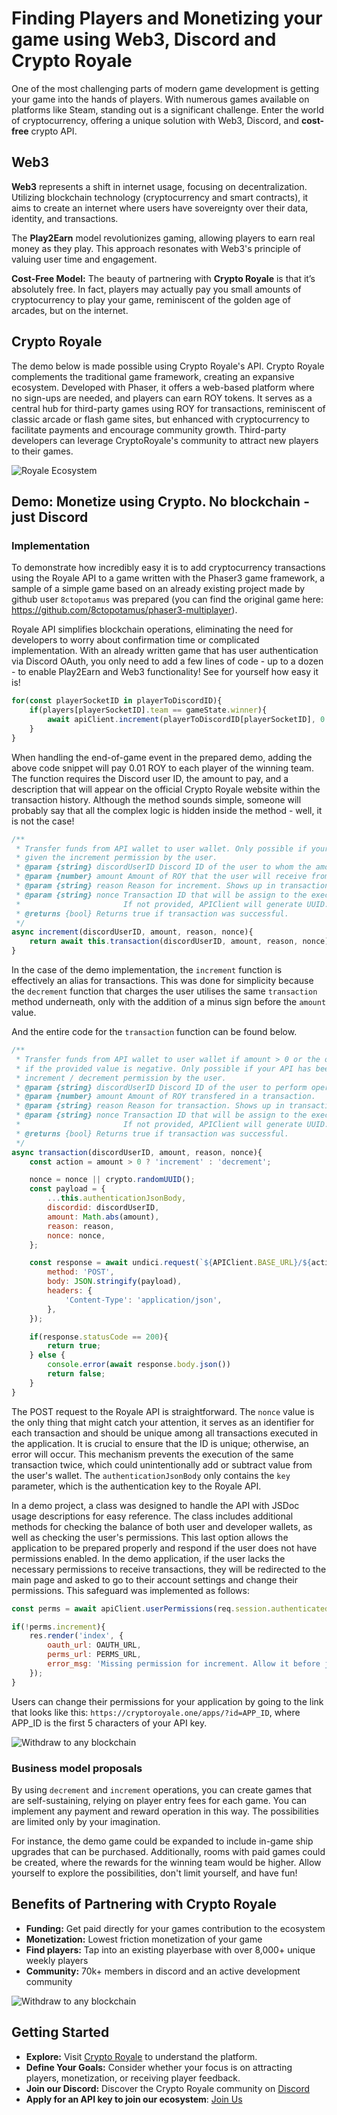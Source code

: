 # Finding Players and Monetizing your game using Web3, Discord and Crypto Royale
One of the most challenging parts of modern game development is getting your game into the hands of players. With numerous games available on platforms like Steam, standing out is a significant challenge. Enter the world of cryptocurrency, offering a unique solution with Web3, Discord, and **cost-free** crypto API.

## Web3
**Web3** represents a shift in internet usage, focusing on decentralization. Utilizing blockchain technology (cryptocurrency and smart contracts), it aims to create an internet where users have sovereignty over their data, identity, and transactions.

The **Play2Earn** model revolutionizes gaming, allowing players to earn real money as they play. This approach resonates with Web3's principle of valuing user time and engagement. 

**Cost-Free Model:** The beauty of partnering with **Crypto Royale** is that it’s absolutely free. In fact, players may actually pay you small amounts of cryptocurrency to play your game, reminiscent of the golden age of arcades, but on the internet.

## Crypto Royale

The demo below is made possible using Crypto Royale's API. Crypto Royale complements the traditional game framework, creating an expansive ecosystem. Developed with Phaser, it offers a web-based platform where no sign-ups are needed, and players can earn ROY tokens. It serves as a central hub for third-party games using ROY for transactions, reminiscent of classic arcade or flash game sites, but enhanced with cryptocurrency to facilitate payments and encourage community growth. Third-party developers can leverage CryptoRoyale's community to attract new players to their games.

![Royale Ecosystem](https://images-ext-1.discordapp.net/external/QhmzCU92bd0URRLWudhIFFzsTR37CQRCpfdd_DNWbmI/https/i.imgur.com/jmmZykj.png?format=webp&quality=lossless&width=902&height=626)

## Demo: Monetize using Crypto. No blockchain - just Discord

### Implementation

To demonstrate how incredibly easy it is to add cryptocurrency transactions using the Royale API to a game written with the Phaser3 game framework, a sample of a simple game based on an already existing project made by github user `8ctopotamus` was prepared (you can find the original game here: https://github.com/8ctopotamus/phaser3-multiplayer).

Royale API simplifies blockchain operations, eliminating the need for developers to worry about confirmation time or complicated implementation. With an already written game that has user authentication via Discord OAuth, you only need to add a few lines of code - up to a dozen - to enable Play2Earn and Web3 functionality! See for yourself how easy it is!

```JavaScript
for(const playerSocketID in playerToDiscordID){
    if(players[playerSocketID].team == gameState.winner){
        await apiClient.increment(playerToDiscordID[playerSocketID], 0.01, 'Demo App Win');
    }
}
```

When handling the end-of-game event in the prepared demo, adding the above code snippet will pay 0.01 ROY to each player of the winning team. The function requires the Discord user ID, the amount to pay, and a description that will appear on the official Crypto Royale website within the transaction history. Although the method sounds simple, someone will probably say that all the complex logic is hidden inside the method - well, it is not the case!

```JavaScript
/**
 * Transfer funds from API wallet to user wallet. Only possible if your API has been
 * given the increment permission by the user.
 * @param {string} discordUserID Discord ID of the user to whom the amount will be sent.
 * @param {number} amount Amount of ROY that the user will receive from API wallet balance.
 * @param {string} reason Reason for increment. Shows up in transactions prefixed by your app's initials.
 * @param {string} nonce Transaction ID that will be assign to the executed transaction, required unique value by API.
 *                       If not provided, APIClient will generate UUID.
 * @returns {bool} Returns true if transaction was successful.
 */
async increment(discordUserID, amount, reason, nonce){
    return await this.transaction(discordUserID, amount, reason, nonce);
}
```

In the case of the demo implementation, the `increment` function is effectively an alias for transactions. This was done for simplicity because the `decrement` function that charges the user utilises the same `transaction` method underneath, only with the addition of a minus sign before the `amount` value.

And the entire code for the `transaction` function can be found below.

```JavaScript
/**
 * Transfer funds from API wallet to user wallet if amount > 0 or the other way around
 * if the provided value is negative. Only possible if your API has been given the 
 * increment / decrement permission by the user.
 * @param {string} discordUserID Discord ID of the user to perform operation on.
 * @param {number} amount Amount of ROY transfered in a transaction.
 * @param {string} reason Reason for transaction. Shows up in transactions prefixed by your app's initials.
 * @param {string} nonce Transaction ID that will be assign to the executed transaction, required unique value by API.
 *                       If not provided, APIClient will generate UUID.
 * @returns {bool} Returns true if transaction was successful.
 */
async transaction(discordUserID, amount, reason, nonce){
    const action = amount > 0 ? 'increment' : 'decrement';

    nonce = nonce || crypto.randomUUID();
    const payload = {
        ...this.authenticationJsonBody,
        discordid: discordUserID,
        amount: Math.abs(amount),
        reason: reason,
        nonce: nonce,
    };

    const response = await undici.request(`${APIClient.BASE_URL}/${action}`, {
        method: 'POST',
        body: JSON.stringify(payload),
        headers: {
            'Content-Type': 'application/json',
        },
    });

    if(response.statusCode == 200){
        return true;
    } else {
        console.error(await response.body.json())
        return false;
    }
}
```

The POST request to the Royale API is straightforward. The `nonce` value is the only thing that might catch your attention, it serves as an identifier for each transaction and should be unique among all transactions executed in the application. It is crucial to ensure that the ID is unique; otherwise, an error will occur. This mechanism prevents the execution of the same transaction twice, which could unintentionally add or subtract value from the user's wallet. The `authenticationJsonBody` only contains the `key` parameter, which is the authentication key to the Royale API.

In a demo project, a class was designed to handle the API with JSDoc usage descriptions for easy reference. The class includes additional methods for checking the balance of both user and developer wallets, as well as checking the user's permissions. This last option allows the application to be prepared properly and respond if the user does not have permissions enabled. In the demo application, if the user lacks the necessary permissions to receive transactions, they will be redirected to the main page and asked to go to their account settings and change their permissions. This safeguard was implemented as follows:

```JavaScript
const perms = await apiClient.userPermissions(req.session.authenticated.discordUser.id);

if(!perms.increment){
    res.render('index', {
        oauth_url: OAUTH_URL,
        perms_url: PERMS_URL,
        error_msg: 'Missing permission for increment. Allow it before joining a game.',
    });
}
```

Users can change their permissions for your application by going to the link that looks like this: `https://cryptoroyale.one/apps/?id=APP_ID`, where APP_ID is the first 5 characters of your API key.

![Withdraw to any blockchain](https://github.com/cryptoroyale/api-royale-integration-demo/assets/112904613/835cb8fb-324e-4dbd-9446-b0d9e73d60fc)


### Business model proposals

By using `decrement` and `increment` operations, you can create games that are self-sustaining, relying on player entry fees for each game. You can implement any payment and reward operation in this way. The possibilities are limited only by your imagination.

For instance, the demo game could be expanded to include in-game ship upgrades that can be purchased. Additionally, rooms with paid games could be created, where the rewards for the winning team would be higher. Allow yourself to explore the possibilities, don't limit yourself, and have fun!


## Benefits of Partnering with Crypto Royale
*  **Funding:** Get paid directly for your games contribution to the ecosystem
*  **Monetization:** Lowest friction monetization of your game
*  **Find players:** Tap into an existing playerbase with over 8,000+ unique weekly players
*  **Community:** 70k+ members in discord and an active development community

![Withdraw to any blockchain](https://gist.github.com/assets/112904613/a81ab638-6db1-41be-a923-a48f69feea3c)

## Getting Started
*  **Explore:** Visit [Crypto Royale](https://cryptoroyale.one) to understand the platform.
*  **Define Your Goals:** Consider whether your focus is on attracting players, monetization, or receiving player feedback.
*  **Join our Discord:** Discover the Crypto Royale community on [Discord](https://discord.gg/cryptoroyale)
*  **Apply for an API key to join our ecosystem**: [Join Us](https://forms.gle/Fq35oT1iNhK1qzz18)
